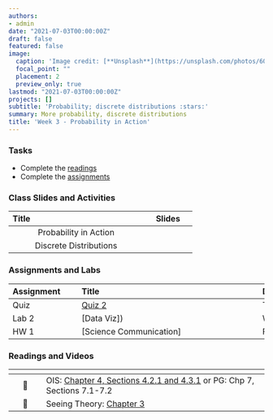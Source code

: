 ```yaml
---
authors:
- admin
date: "2021-07-03T00:00:00Z"
draft: false
featured: false
image:
  caption: 'Image credit: [**Unsplash**](https://unsplash.com/photos/6QUjAos04fw)'
  focal_point: ""
  placement: 2
  preview_only: true
lastmod: "2021-07-03T00:00:00Z"
projects: []
subtitle: 'Probability; discrete distributions :stars:'
summary: More probability, discrete distributions
title: 'Week 3 - Probability in Action'
---
```


### Tasks

- Complete the [readings](/post/03-week/#readings)
- Complete the [assignments](/post/03-week/#assignments)


### Class Slides and Activities

| <div style="width:250px;text-align:left">Title</div> | <div  style="width:80px;text-align:center">Slides</div> | 
|:---:|:---------------------|
| Probability in Action    | [<span style="color: #4b5357;"><i class="fas fa-desktop fa-lg"></i></span>](https://sta198f2021.github.io/website/slides/week-03/w3-l01-probinaction.html#1)  | 
| Discrete Distributions  | [<span style="color: #4b5357;"><i class="fas fa-desktop fa-lg"></i></span>](https://sta198f2021.github.io/website/slides/week-03/w3-l02-discretedistributions.html#1)  | 


### Assignments and Labs

| <div style="width:120px;text-align:left">Assignment</div> | <div style="width:340px;text-align:left">Title</div> | <div style="width:200px;text-align:left">Due</div> |
|:---|:---|:---|
| Quiz | [Quiz 2](https://sakai.duke.edu) | Tuesday, 9/7 |
| Lab 2 |[Data Viz])| Wed., 9/8 |
| HW 1 | [Science Communication] | Fri., 9/10 |


### Readings and Videos

| <div style="width:50px"></div>  | <div style="width:420px"></div>  |  <div style="width:200px"></div> |
|:---:|:---|:---:|
| :open_book: | OIS: [Chapter 4, Sections 4.2.1 and  4.3.1](https://www.openintro.org/book/os/) or PG: Chp 7, Sections 7.1-7.2  | **Required** |
| :open_book: | Seeing Theory: [Chapter 3](https://seeing-theory.brown.edu/probability-distributions/index.html)  | **Required** |


<!---
| Lab 2 |[Data Viz](https://sta198f2021.github.io/website/slides/week-03/lab-02-data-viz.html)| Wed., 9/8 |
| HW 1 | [Science Communication](https://sta198f2021.github.io/website/slides/week-03/hw-01-israel-covid.html) | Fri., 9/10 |


---!>



